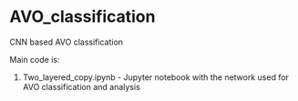 # AVO_classification

CNN based AVO classification 

Main code is:

1. Two_layered_copy.ipynb - Jupyter notebook with the network used for AVO classification and analysis
